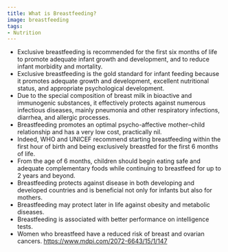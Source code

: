 ```yaml
---
title: What is Breastfeeding?
image: breastfeeding
tags:
- Nutrition
---
```

- Exclusive breastfeeding is recommended for the first six months of life to promote adequate infant growth and development, and to reduce infant morbidity and mortality.
- Exclusive breastfeeding is the gold standard for infant feeding because it promotes adequate growth and development, excellent nutritional status, and appropriate psychological development.
- Due to the special composition of breast milk in bioactive and immunogenic substances, it effectively protects against numerous infectious diseases, mainly pneumonia and other respiratory infections, diarrhea, and allergic processes.
- Breastfeeding promotes an optimal psycho-affective mother–child relationship and has a very low cost, practically nil.
- Indeed, WHO and UNICEF recommend starting breastfeeding within the first hour of birth and being exclusively breastfed for the first 6 months of life.
- From the age of 6 months, children should begin eating safe and adequate complementary foods while continuing to breastfeed for up to 2 years and beyond.
- Breastfeeding protects against disease in both developing and developed countries and is beneficial not only for infants but also for mothers.
- Breastfeeding may protect later in life against obesity and metabolic diseases.
- Breastfeeding is associated with better performance on intelligence tests.
- Women who breastfeed have a reduced risk of breast and ovarian cancers.
https://www.mdpi.com/2072-6643/15/1/147
[^1]: **Title:** []()<br>
**Publication:** []()<br>
**Archive:** [archive]()
